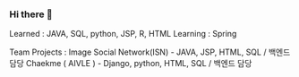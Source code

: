 ### Hi there 👋

Learned : JAVA, SQL, python, JSP, R, HTML
Learning : Spring

Team Projects :
Image Social Network(ISN) - JAVA, JSP, HTML, SQL / 백엔드 담당
Chaekme ( AIVLE ) - Django, python, HTML, SQL / 백엔드 담당


<!--
**ParkRang/ParkRang** is a ✨ _special_ ✨ repository because its `README.md` (this file) appears on your GitHub profile.

Here are some ideas to get you started:

- 🔭 I’m currently working on ...
- 🌱 I’m currently learning ...
- 👯 I’m looking to collaborate on ...
- 🤔 I’m looking for help with ...
- 💬 Ask me about ...
- 📫 How to reach me: ...
- 😄 Pronouns: ...
- ⚡ Fun fact: ...
-->
